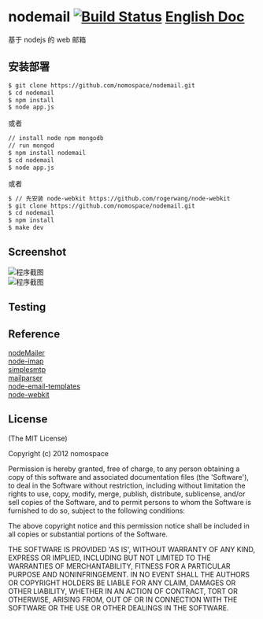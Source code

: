 nodemail [![Build Status](https://secure.travis-ci.org/nomospace/nodemail.png)](http://travis-ci.org/nomospace/nodemail) [English Doc](https://github.com/nomospace/nodemail/blob/master/README_en.md)
========

基于 nodejs 的 web 邮箱


## 安装部署

```sh  
$ git clone https://github.com/nomospace/nodemail.git    
$ cd nodemail  
$ npm install   
$ node app.js  
```  
或者  
```sh
// install node npm mongodb  
// run mongod  
$ npm install nodemail  
$ cd nodemail   
$ node app.js  
```  
或者  
```bash
$ // 先安装 node-webkit https://github.com/rogerwang/node-webkit   
$ git clone https://github.com/nomospace/nodemail.git    
$ cd nodemail  
$ npm install  
$ make dev  
``` 



## Screenshot

![程序截图](https://raw.github.com/nomospace/nodemail/master/public/images/shot.png)  
![程序截图](https://raw.github.com/nomospace/nodemail/master/public/images/shot2.png)  

## Testing



## Reference
[nodeMailer](https://github.com/andris9/Nodemailer)  
[node-imap](https://github.com/mscdex/node-imap)  
[simplesmtp](https://github.com/andris9/simplesmtp)  
[mailparser](https://github.com/andris9/mailparser)  
[node-email-templates](https://github.com/niftylettuce/node-email-templates)  
[node-webkit](https://github.com/rogerwang/node-webkit) 


## License 

(The MIT License)

Copyright (c) 2012 nomospace

Permission is hereby granted, free of charge, to any person obtaining
a copy of this software and associated documentation files (the
'Software'), to deal in the Software without restriction, including
without limitation the rights to use, copy, modify, merge, publish,
distribute, sublicense, and/or sell copies of the Software, and to
permit persons to whom the Software is furnished to do so, subject to
the following conditions:

The above copyright notice and this permission notice shall be
included in all copies or substantial portions of the Software.

THE SOFTWARE IS PROVIDED 'AS IS', WITHOUT WARRANTY OF ANY KIND,
EXPRESS OR IMPLIED, INCLUDING BUT NOT LIMITED TO THE WARRANTIES OF
MERCHANTABILITY, FITNESS FOR A PARTICULAR PURPOSE AND NONINFRINGEMENT.
IN NO EVENT SHALL THE AUTHORS OR COPYRIGHT HOLDERS BE LIABLE FOR ANY
CLAIM, DAMAGES OR OTHER LIABILITY, WHETHER IN AN ACTION OF CONTRACT,
TORT OR OTHERWISE, ARISING FROM, OUT OF OR IN CONNECTION WITH THE
SOFTWARE OR THE USE OR OTHER DEALINGS IN THE SOFTWARE.
